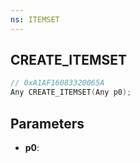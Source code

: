 ```yaml
---
ns: ITEMSET
---
```

## CREATE_ITEMSET

```c
// 0xA1AF16083320065A
Any CREATE_ITEMSET(Any p0);
```

## Parameters
* **p0**:
